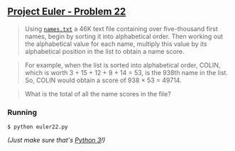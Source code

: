 ## [Project Euler - Problem 22](https://projecteuler.net/problem=22)


> Using [`names.txt`](https://projecteuler.net/project/resources/p022_names.txt) a 46K text file containing over five-thousand first names, begin by sorting it into alphabetical order. Then working out the alphabetical value for each name, multiply this value by its alphabetical position in the list to obtain a name score.

> For example, when the list is sorted into alphabetical order, COLIN, which is worth 3 + 15 + 12 + 9 + 14 = 53, is the 938th name in the list. So, COLIN would obtain a score of 938 × 53 = 49714.

> What is the total of all the name scores in the file?


### Running

```
$ python euler22.py
```

*(Just make sure that's [Python 3](https://www.python.org/download/releases/3.0/)!)*
